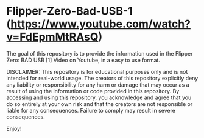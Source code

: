 # Flipper-Zero-Bad-USB-1 (https://www.youtube.com/watch?v=FdEpmMtRAsQ)

The goal of this repository is to provide the information used in the Flipper Zero: BAD USB [1] Video on Youtube, in a easy to use format.

DISCLAIMER: This repository is for educational purposes only and is not intended for real-world usage. The creators of this repository explicitly deny any liability or responsibility for any harm or damage that may occur as a result of using the information or code provided in this repository. By accessing and using this repository, you acknowledge and agree that you do so entirely at your own risk and that the creators are not responsible or liable for any consequences. Failure to comply may result in severe consequences.

Enjoy!
